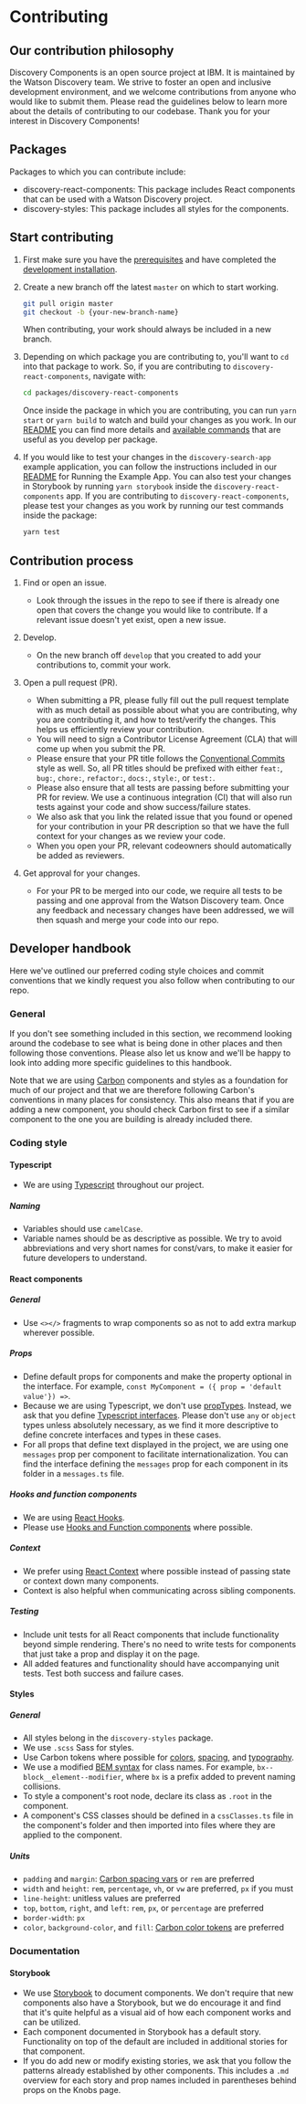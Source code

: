 # Contributing

## Our contribution philosophy

Discovery Components is an open source project at IBM. It is maintained by the Watson Discovery team. We strive to foster an open and inclusive development environment, and we welcome contributions from anyone who would like to submit them. Please read the guidelines below to learn more about the details of contributing to our codebase. Thank you for your interest in Discovery Components!

## Packages

Packages to which you can contribute include:

- discovery-react-components: This package includes React components that can be used with a Watson Discovery project.
- discovery-styles: This package includes all styles for the components.

## Start contributing

1. First make sure you have the [prerequisites](../README.md#prerequisites) and have completed the [development installation](../README.md#install).

2. Create a new branch off the latest `master` on which to start working.

   ```sh
   git pull origin master
   git checkout -b {your-new-branch-name}
   ```

   When contributing, your work should always be included in a new branch.

3. Depending on which package you are contributing to, you'll want to `cd` into that package to work. So, if you are contributing to `discovery-react-components`, navigate with:

   ```sh
   cd packages/discovery-react-components
   ```

   Once inside the package in which you are contributing, you can run `yarn start` or `yarn build` to watch and build your changes as you work. In our [README](../README.md) you can find more details and [available commands](../README.md#available-commands) that are useful as you develop per package.

4. If you would like to test your changes in the `discovery-search-app` example application, you can follow the instructions included in our [README](../README.md) for Running the Example App. You can also test your changes in Storybook by running `yarn storybook` inside the `discovery-react-components` app. If you are contributing to `discovery-react-components`, please test your changes as you work by running our test commands inside the package:

   ```sh
   yarn test
   ```

## Contribution process

1. Find or open an issue.

   - Look through the issues in the repo to see if there is already one open that covers the change you would like to contribute. If a relevant issue doesn't yet exist, open a new issue.

2. Develop.

   - On the new branch off `develop` that you created to add your contributions to, commit your work.

3. Open a pull request (PR).

   - When submitting a PR, please fully fill out the pull request template with as much detail as possible about what you are contributing, why you are contributing it, and how to test/verify the changes. This helps us efficiently review your contribution.
   - You will need to sign a Contributor License Agreement (CLA) that will come up when you submit the PR.
   - Please ensure that your PR title follows the [Conventional Commits](https://www.conventionalcommits.org/en/v1.0.0/) style as well. So, all PR titles should be prefixed with either `feat:`, `bug:`, `chore:`, `refactor:`, `docs:`, `style:`, or `test:`.
   - Please also ensure that all tests are passing before submitting your PR for review. We use a continuous integration (CI) that will also run tests against your code and show success/failure states.
   - We also ask that you link the related issue that you found or opened for your contribution in your PR description so that we have the full context for your changes as we review your code.
   - When you open your PR, relevant codeowners should automatically be added as reviewers.

4. Get approval for your changes.
   - For your PR to be merged into our code, we require all tests to be passing and one approval from the Watson Discovery team. Once any feedback and necessary changes have been addressed, we will then squash and merge your code into our repo.

## Developer handbook

Here we've outlined our preferred coding style choices and commit conventions that we kindly request you also follow when contributing to our repo.

### General

If you don't see something included in this section, we recommend looking around the codebase to see what is being done in other places and then following those conventions. Please also let us know and we'll be happy to look into adding more specific guidelines to this handbook.

Note that we are using [Carbon](https://www.carbondesignsystem.com/) components and styles as a foundation for much of our project and that we are therefore following Carbon's conventions in many places for consistency. This also means that if you are adding a new component, you should check Carbon first to see if a similar component to the one you are building is already included there.

### Coding style

#### Typescript

- We are using [Typescript](https://www.typescriptlang.org/) throughout our project.

##### Naming

- Variables should use `camelCase`.
- Variable names should be as descriptive as possible. We try to avoid abbreviations and very short names for const/vars, to make it easier for future developers to understand.

#### React components

##### General

- Use `<></>` fragments to wrap components so as not to add extra markup wherever possible.

##### Props

- Define default props for components and make the property optional in the interface. For example, `const MyComponent = ({ prop = 'default value'}) =>`.
- Because we are using Typescript, we don't use [propTypes](https://reactjs.org/docs/typechecking-with-proptypes.html). Instead, we ask that you define [Typescript interfaces](https://www.typescriptlang.org/docs/handbook/interfaces.html). Please don't use `any` or `object` types unless absolutely necessary, as we find it more descriptive to define concrete interfaces and types in these cases.
- For all props that define text displayed in the project, we are using one `messages` prop per component to facilitate internationalization. You can find the interface defining the `messages` prop for each component in its folder in a `messages.ts` file.

##### Hooks and function components

- We are using [React Hooks](https://reactjs.org/docs/hooks-intro.html).
- Please use [Hooks and Function components](https://reactjs.org/docs/hooks-state.html#hooks-and-function-components) where possible.

##### Context

- We prefer using [React Context](https://reactjs.org/docs/context.html) where possible instead of passing state or context down many components.
- Context is also helpful when communicating across sibling components.

##### Testing

- Include unit tests for all React components that include functionality beyond simple rendering. There's no need to write tests for components that just take a prop and display it on the page.
- All added features and functionality should have accompanying unit tests. Test both success and failure cases.

#### Styles

##### General

- All styles belong in the `discovery-styles` package.
- We use `.scss` Sass for styles.
- Use Carbon tokens where possible for [colors](https://www.carbondesignsystem.com/guidelines/color/usage/), [spacing](https://www.carbondesignsystem.com/guidelines/themes/#spacing), and [typography](https://www.carbondesignsystem.com/guidelines/themes/#typography).
- We use a modified [BEM syntax](http://getbem.com/naming/) for class names. For example, `bx--block__element--modifier`, where `bx` is a prefix added to prevent naming collisions.
- To style a component's root node, declare its class as `.root` in the component.
- A component's CSS classes should be defined in a `cssClasses.ts` file in the component's folder and then imported into files where they are applied to the component.

##### Units

- `padding` and `margin`: [Carbon spacing vars](https://www.carbondesignsystem.com/guidelines/themes/#spacing) or `rem` are preferred
- `width` and `height`: `rem`, `percentage`, `vh`, or `vw` are preferred, `px` if you must
- `line-height`: unitless values are preferred
- `top`, `bottom`, `right`, and `left`: `rem`, `px`, or `percentage` are preferred
- `border-width`: `px`
- `color`, `background-color`, and `fill`: [Carbon color tokens](https://www.carbondesignsystem.com/guidelines/color/usage/) are preferred

### Documentation

#### Storybook

- We use [Storybook](https://storybook.js.org/) to document components. We don't require that new components also have a Storybook, but we do encourage it and find that it's quite helpful as a visual aid of how each component works and can be utilized.
- Each component documented in Storybook has a default story. Functionality on top of the default are included in additional stories for that component.
- If you do add new or modify existing stories, we ask that you follow the patterns already established by other components. This includes a `.md` overview for each story and prop names included in parentheses behind props on the Knobs page.
